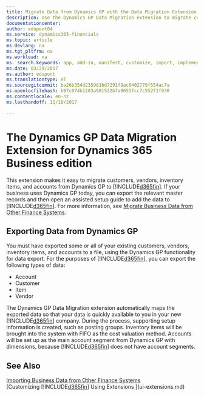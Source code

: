 ```yaml
---
title: Migrate Data from Dynamics GP with the Data Migration Extension | Microsoft Docs
description: Use the Dynamics GP Data Migration extension to migrate customers, vendors, inventory items, and accounts from Dynamics GP to Dynamics 365 Business edition .
documentationcenter: 
author: edupont04
ms.service: dynamics365-financials
ms.topic: article
ms.devlang: na
ms.tgt_pltfrm: na
ms.workload: na
ms. search.keywords: app, add-in, manifest, customize, import, implement
ms.date: 03/29/2017
ms.author: edupont
ms.translationtype: HT
ms.sourcegitcommit: ba26b354d235981bd7291f9ac6402779f554ac7a
ms.openlocfilehash: b97c074b1283a981522b7a9651fcc7c552f1f930
ms.contentlocale: en-nz
ms.lasthandoff: 11/10/2017

---
```

# <a name="the-dynamics-gp-data-migration-extension-for-dynamics-365-business-edition"></a>The Dynamics GP Data Migration Extension for Dynamics 365 Business edition 
This extension makes it easy to migrate customers, vendors, inventory items, and accounts from Dynamics GP to [!INCLUDE[d365fin](includes/d365fin_md.md)]. If your business uses Dynamics GP today, you can export the relevant master records and then open an assisted setup guide to add the data to [!INCLUDE[d365fin](includes/d365fin_md.md)]. For more information, see [Migrate Business Data from Other Finance Systems](upload-data.md).

## <a name="exporting-data-from-dynamics-gp"></a>Exporting Data from Dynamics GP
You must have exported some or all of your existing customers, vendors, inventory items, and accounts to a file, using the Dynamics GP functionality for data export. For the purposes of [!INCLUDE[d365fin](includes/d365fin_md.md)], you can export the following types of data:

* Account  
* Customer  
* Item  
* Vendor  

The Dynamics GP Data Migration extension automatically maps the exported data so that your data is quickly available to you in your new [!INCLUDE[d365fin](includes/d365fin_md.md)] company. During the process, supporting setup information is created, such as posting groups. Inventory items will be brought into the system with FIFO as the cost valuation method. Accounts will be set up as the main account segment from Dynamics GP with dimensions, because [!INCLUDE[d365fin](includes/d365fin_long_md.md)] does not have account segments.

## <a name="see-also"></a>See Also
[Importing Business Data from Other Finance Systems](upload-data.md)  
[Customizing [!INCLUDE[d365fin](includes/d365fin_md.md)] Using Extensions ](ui-extensions.md)  

